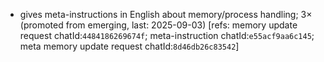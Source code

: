 - gives meta-instructions in English about memory/process handling; 3× (promoted from emerging, last: 2025-09-03) [refs: memory update request chatId:`4484186269674f`; meta-instruction chatId:`e55acf9aa6c145`; meta memory update request chatId:`8d46db26c83542`]